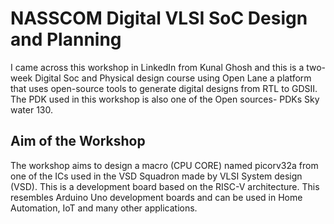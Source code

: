 # NASSCOM Digital VLSI SoC Design and Planning 

I came across this workshop in LinkedIn from Kunal Ghosh and this is a two-week Digital Soc and Physical design course using Open Lane a platform that uses open-source tools to generate digital designs from RTL to GDSII. The PDK used in this workshop is also one of the Open sources- PDKs Sky water 130. 



## Aim of the Workshop 
The workshop aims to design a macro (CPU CORE) named picorv32a from one of the ICs used in the VSD Squadron made by VLSI System design (VSD). This is a development board based on the RISC-V architecture. This resembles Arduino Uno development boards and can be used in Home Automation, IoT and many other applications.
